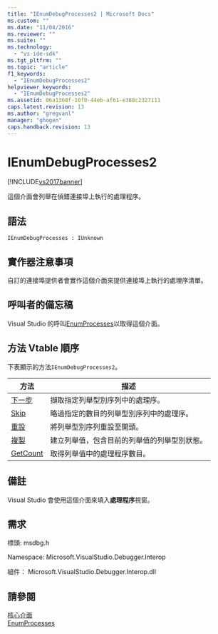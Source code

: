 ```yaml
---
title: "IEnumDebugProcesses2 | Microsoft Docs"
ms.custom: ""
ms.date: "11/04/2016"
ms.reviewer: ""
ms.suite: ""
ms.technology: 
  - "vs-ide-sdk"
ms.tgt_pltfrm: ""
ms.topic: "article"
f1_keywords: 
  - "IEnumDebugProcesses2"
helpviewer_keywords: 
  - "IEnumDebugProcesses2"
ms.assetid: 06a1368f-10f0-44eb-af61-e388c2327111
caps.latest.revision: 13
ms.author: "gregvanl"
manager: "ghogen"
caps.handback.revision: 13
---
```

# IEnumDebugProcesses2
[!INCLUDE[vs2017banner](../../../code-quality/includes/vs2017banner.md)]

這個介面會列舉在偵錯連接埠上執行的處理程序。  
  
## 語法  
  
```  
IEnumDebugProcesses : IUnknown  
```  
  
## 實作器注意事項  
 自訂的連接埠提供者會實作這個介面來提供連接埠上執行的處理序清單。  
  
## 呼叫者的備忘稿  
 Visual Studio 的呼叫[EnumProcesses](../Topic/IDebugPort2::EnumProcesses.md)以取得這個介面。  
  
## 方法 Vtable 順序  
 下表顯示的方法`IEnumDebugProcesses2`。  
  
|方法|描述|  
|--------|--------|  
|[下一步](../../../extensibility/debugger/reference/ienumdebugprocesses2-next.md)|擷取指定列舉型別序列中的處理序。|  
|[Skip](../../../extensibility/debugger/reference/ienumdebugprocesses2-skip.md)|略過指定的數目的列舉型別序列中的處理序。|  
|[重設](../../../extensibility/debugger/reference/ienumdebugprocesses2-reset.md)|將列舉型別序列重設至開頭。|  
|[複製](../Topic/IEnumDebugProcesses2::Clone.md)|建立列舉值，包含目前的列舉值的列舉型別狀態。|  
|[GetCount](../../../extensibility/debugger/reference/ienumdebugprocesses2-getcount.md)|取得列舉值中的處理程序數目。|  
  
## 備註  
 Visual Studio 會使用這個介面來填入**處理程序**視窗。  
  
## 需求  
 標頭: msdbg.h  
  
 Namespace: Microsoft.VisualStudio.Debugger.Interop  
  
 組件： Microsoft.VisualStudio.Debugger.Interop.dll  
  
## 請參閱  
 [核心介面](../../../extensibility/debugger/reference/core-interfaces.md)   
 [EnumProcesses](../Topic/IDebugPort2::EnumProcesses.md)